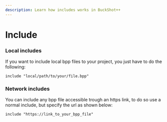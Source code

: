 ```yaml
---
description: Learn how includes works in BuckShot++
---
```


# Include

### Local includes

If you want to include local bpp files to your project, you just have to do the following:&#x20;

```
include "local/path/to/your/file.bpp"
```

### Network includes

You can include any bpp file accessible trough an https link, to do so use a normal include, but specify the url as shown below:

```
include "https://link_to_your_bpp_file"
```
